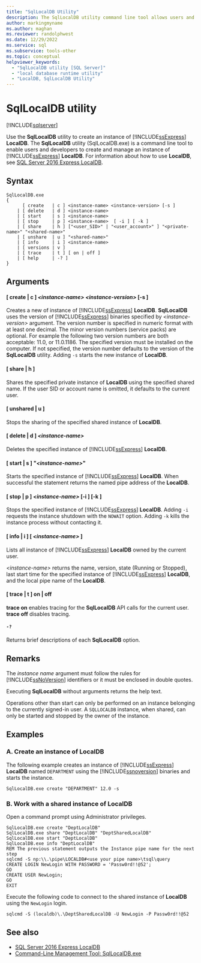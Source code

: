 ```yaml
---
title: "SqlLocalDB Utility"
description: The SqlLocalDB utility command line tool allows users and developers to create and manage an instance of SQL Server Express LocalDB.
author: markingmyname
ms.author: maghan
ms.reviewer: randolphwest
ms.date: 12/29/2022
ms.service: sql
ms.subservice: tools-other
ms.topic: conceptual
helpviewer_keywords:
  - "SqlLocalDB utility [SQL Server]"
  - "local database runtime utility"
  - "LocalDB, SqlLocalDB Utility"
---
```

# SqlLocalDB utility

[!INCLUDE[sqlserver](../includes/applies-to-version/sqlserver.md)]

Use the **SqlLocalDB** utility to create an instance of [!INCLUDE[ssExpress](../includes/ssexpress-md.md)] **LocalDB**. The **SqlLocalDB** utility (SqlLocalDB.exe) is a command line tool to enable users and developers to create and manage an instance of [!INCLUDE[ssExpress](../includes/ssexpress-md.md)] **LocalDB**. For information about how to use **LocalDB**, see [SQL Server 2016 Express LocalDB](../database-engine/configure-windows/sql-server-express-localdb.md).

## Syntax

```console
SqlLocalDB.exe
{
      [ create   | c ] <instance-name> <instance-version> [-s ]
    | [ delete   | d ] <instance-name>
    | [ start    | s ] <instance-name>
    | [ stop     | p ] <instance-name>  [ -i ] [ -k ]
    | [ share    | h ] ["<user_SID>" | "<user_account>" ] "<private-name>" "<shared-name>"
    | [ unshare  | u ] "<shared-name>"
    | [ info     | i ] <instance-name>
    | [ versions | v ]
    | [ trace    | t ] [ on | off ]
    | [ help     | -? ]
}
```

## Arguments

#### [ create | c ] *\<instance-name>* *\<instance-version>* [-s ]

Creates a new of instance of [!INCLUDE[ssExpress](../includes/ssexpress-md.md)] **LocalDB**. **SqlLocalDB** uses the version of [!INCLUDE[ssExpress](../includes/ssexpress-md.md)] binaries specified by *\<instance-version>* argument. The version number is specified in numeric format with at least one decimal. The minor version numbers (service packs) are optional. For example the following two version numbers are both acceptable: 11.0, or 11.0.1186. The specified version must be installed on the computer. If not specified, the version number defaults to the version of the **SqlLocalDB** utility. Adding `-s` starts the new instance of **LocalDB**.

#### [ share | h ]

Shares the specified private instance of **LocalDB** using the specified shared name. If the user SID or account name is omitted, it defaults to the current user.

#### [ unshared | u ]

Stops the sharing of the specified shared instance of **LocalDB**.

#### [ delete | d ] *\<instance-name>*

Deletes the specified instance of [!INCLUDE[ssExpress](../includes/ssexpress-md.md)] **LocalDB**.

#### [ start | s ] "*\<instance-name>*"

Starts the specified instance of [!INCLUDE[ssExpress](../includes/ssexpress-md.md)] **LocalDB**. When successful the statement returns the named pipe address of the **LocalDB**.

#### [ stop | p ] *\<instance-name>* [-i ] [-k ]

Stops the specified instance of [!INCLUDE[ssExpress](../includes/ssexpress-md.md)] **LocalDB**. Adding `-i` requests the instance shutdown with the `NOWAIT` option. Adding `-k` kills the instance process without contacting it.

#### [ info | i ] [ *\<instance-name>* ]

Lists all instance of [!INCLUDE[ssExpress](../includes/ssexpress-md.md)] **LocalDB** owned by the current user.

*\<instance-name>* returns the name, version, state (Running or Stopped), last start time for the specified instance of [!INCLUDE[ssExpress](../includes/ssexpress-md.md)] **LocalDB**, and the local pipe name of the **LocalDB**.

#### [ trace | t ] on | off

**trace on** enables tracing for the **SqlLocalDB** API calls for the current user. **trace off** disables tracing.

#### `-?`

Returns brief descriptions of each **SqlLocalDB** option.

## Remarks

The *instance name* argument must follow the rules for [!INCLUDE[ssNoVersion](../includes/ssnoversion-md.md)] identifiers or it must be enclosed in double quotes.

Executing **SqlLocalDB** without arguments returns the help text.

Operations other than start can only be performed on an instance belonging to the currently signed-in user. A `SQLLOCALDB` instance, when shared, can only be started and stopped by the owner of the instance.

## Examples

### A. Create an instance of LocalDB

 The following example creates an instance of [!INCLUDE[ssExpress](../includes/ssexpress-md.md)] **LocalDB** named `DEPARTMENT` using the [!INCLUDE[ssnoversion](../includes/ssnoversion-md.md)] binaries and starts the instance.

```console
SqlLocalDB.exe create "DEPARTMENT" 12.0 -s
```

### B. Work with a shared instance of LocalDB

 Open a command prompt using Administrator privileges.

```console
SqlLocalDB.exe create "DeptLocalDB"
SqlLocalDB.exe share "DeptLocalDB" "DeptSharedLocalDB"
SqlLocalDB.exe start "DeptLocalDB"
SqlLocalDB.exe info "DeptLocalDB"
REM The previous statement outputs the Instance pipe name for the next step
sqlcmd -S np:\\.\pipe\LOCALDB#<use your pipe name>\tsql\query
CREATE LOGIN NewLogin WITH PASSWORD = 'Passw0rd!!@52';
GO
CREATE USER NewLogin;
GO
EXIT
```

Execute the following code to connect to the shared instance of **LocalDB** using the `NewLogin` login.

```console
sqlcmd -S (localdb)\.\DeptSharedLocalDB -U NewLogin -P Passw0rd!!@52
```

## See also

- [SQL Server 2016 Express LocalDB](../database-engine/configure-windows/sql-server-express-localdb.md)
- [Command-Line Management Tool: SqlLocalDB.exe](../relational-databases/express-localdb-instance-apis/command-line-management-tool-sqllocaldb-exe.md)
